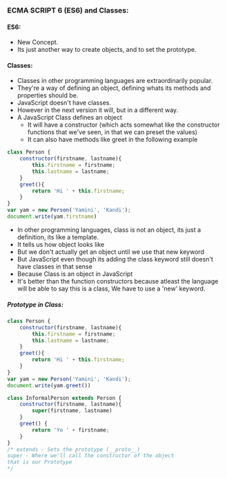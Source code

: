 ### ECMA SCRIPT 6 (ES6) and Classes:
#### ES6:
* New Concept.
* Its just another way to create objects, and to set the prototype.
#### Classes:
* Classes in other programming languages are extraordinarily popular.
* They're a way of defining an object, defining whats its methods and properties should be.
* JavaScript doesn't have classes.
* However in the next version it will, but in a different way.
* A JavaScript Class defines an object
    - It will have a constructor (which acts somewhat like the constructor functions that we've seen, in that we can preset the values)
    - It can also have methods like greet in the following example

```js
class Person {
    constructor(firstname, lastname){
        this.firstname = firstname;
        this.lastname = lastname;
    }
    greet(){
        return 'Hi ' + this.firstname;
    }
}
var yam = new Person('Yamini', 'Kandi');
document.write(yam.firstname)
```
* In other programming languages, class is not an object, its just a definition, its like a template.
* It tells us how object looks like
* But we don't actually get an object until we use that new keyword
* But JavaScript even though its adding the class keyword still doesn't have classes in that sense
* Because Class is an object in JavaScript
* It's better than the function constructors because atleast the language will be able to say this is a class, We have to use a 'new' keyword.

##### Prototype in Class:
```js
class Person {
    constructor(firstname, lastname){
        this.firstname = firstname;
        this.lastname = lastname;
    }
    greet(){
        return 'Hi ' + this.firstname;
    }
}
var yam = new Person('Yamini', 'Kandi');
document.write(yam.greet())

class InformalPerson extends Person {
    constructor(firstname, lastname){
        super(firstname, lastname)
    }
    greet() {
        return 'Yo ' + firstname;
    }
}
/* extends - Sets the prototype (__proto__)
super - Where we'll call the constructor of the object
that is our Prototype
*/
```